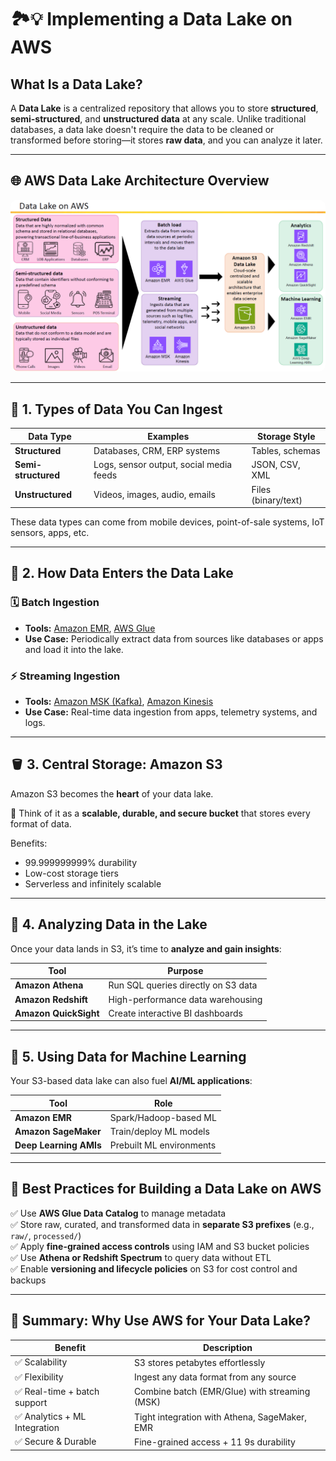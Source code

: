 # 🏞️💡 **Implementing a Data Lake on AWS**

## What Is a Data Lake?

A **Data Lake** is a centralized repository that allows you to store **structured**, **semi-structured**, and **unstructured data** at any scale. Unlike traditional databases, a data lake doesn't require the data to be cleaned or transformed before storing—it stores **raw data**, and you can analyze it later.

---

## 🌐 AWS Data Lake Architecture Overview

<div style="text-align: center;">
    <img src="images/data-lake-in-aws.png" style="border-radius: 10px;" alt="data-lake-in-aws"/>
</div>

---

## 🧩 1. Types of Data You Can Ingest

| Data Type           | Examples                                | Storage Style       |
| ------------------- | --------------------------------------- | ------------------- |
| **Structured**      | Databases, CRM, ERP systems             | Tables, schemas     |
| **Semi-structured** | Logs, sensor output, social media feeds | JSON, CSV, XML      |
| **Unstructured**    | Videos, images, audio, emails           | Files (binary/text) |

These data types can come from mobile devices, point-of-sale systems, IoT sensors, apps, etc.

---

## 🔁 2. How Data Enters the Data Lake

### 🗓️ **Batch Ingestion**

- **Tools:** [Amazon EMR](https://aws.amazon.com/emr/), [AWS Glue](https://aws.amazon.com/glue/)
- **Use Case:** Periodically extract data from sources like databases or apps and load it into the lake.

### ⚡ **Streaming Ingestion**

- **Tools:** [Amazon MSK (Kafka)](https://aws.amazon.com/msk/), [Amazon Kinesis](https://aws.amazon.com/kinesis/)
- **Use Case:** Real-time data ingestion from apps, telemetry systems, and logs.

---

## 🪣 3. Central Storage: **Amazon S3**

Amazon S3 becomes the **heart** of your data lake.

🧠 Think of it as a **scalable, durable, and secure bucket** that stores every format of data.

Benefits:

- 99.999999999% durability
- Low-cost storage tiers
- Serverless and infinitely scalable

---

## 🔎 4. Analyzing Data in the Lake

Once your data lands in S3, it’s time to **analyze and gain insights**:

| Tool                  | Purpose                             |
| --------------------- | ----------------------------------- |
| **Amazon Athena**     | Run SQL queries directly on S3 data |
| **Amazon Redshift**   | High-performance data warehousing   |
| **Amazon QuickSight** | Create interactive BI dashboards    |

---

## 🤖 5. Using Data for Machine Learning

Your S3-based data lake can also fuel **AI/ML applications**:

| Tool                   | Role                     |
| ---------------------- | ------------------------ |
| **Amazon EMR**         | Spark/Hadoop-based ML    |
| **Amazon SageMaker**   | Train/deploy ML models   |
| **Deep Learning AMIs** | Prebuilt ML environments |

---

## 🧠 Best Practices for Building a Data Lake on AWS

✅ Use **AWS Glue Data Catalog** to manage metadata  
✅ Store raw, curated, and transformed data in **separate S3 prefixes** (e.g., `raw/`, `processed/`)  
✅ Apply **fine-grained access controls** using IAM and S3 bucket policies  
✅ Use **Athena or Redshift Spectrum** to query data without ETL  
✅ Enable **versioning and lifecycle policies** on S3 for cost control and backups

---

## 🏁 Summary: Why Use AWS for Your Data Lake?

| Benefit                       | Description                                   |
| ----------------------------- | --------------------------------------------- |
| ✅ Scalability                | S3 stores petabytes effortlessly              |
| ✅ Flexibility                | Ingest any data format from any source        |
| ✅ Real-time + batch support  | Combine batch (EMR/Glue) with streaming (MSK) |
| ✅ Analytics + ML Integration | Tight integration with Athena, SageMaker, EMR |
| ✅ Secure & Durable           | Fine-grained access + 11 9s durability        |
